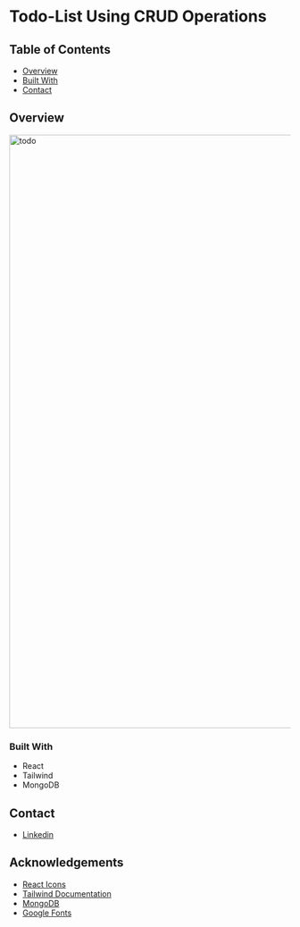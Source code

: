 # Todo-List Using CRUD Operations

## Table of Contents
- [Overview](#overview)
- [Built With](#built-with)
- [Contact](#contact)

## Overview
<img width="1062" alt="todo" src="https://user-images.githubusercontent.com/78956743/215290646-1029952a-36f3-4012-b761-6a4bae1c00f9.png">

### Built With

- React
- Tailwind
- MongoDB


## Contact
- [Linkedin](https://www.linkedin.com/in/matthew-iwane-0b65031b8/)

## Acknowledgements

- [React Icons](https://react-icons.github.io/react-icons/)
- [Tailwind Documentation](https://tailwindcss.com/docs/guides/create-react-app)
- [MongoDB](https://www.mongodb.com/docs/drivers/node/current/)
- [Google Fonts](https://fonts.google.com/featured)
